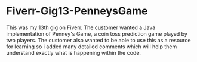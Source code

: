 # Fiverr-Gig13-PenneysGame
This was my 13th gig on Fiverr. The customer wanted a Java implementation of Penney's Game, a coin toss prediction game played by two players. The customer also wanted to be able to use this as a resource for learning so i added many detailed comments which will help them understand exactly what is happening within the code.
